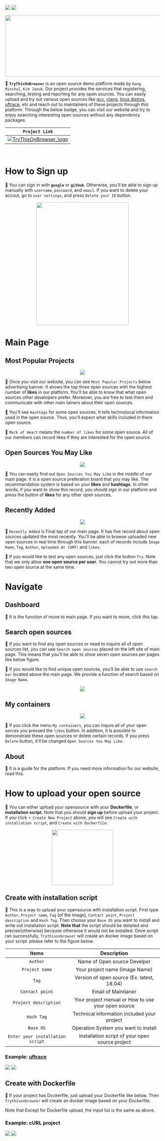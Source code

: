 [![](https://img.shields.io/badge/Kang_Minchul-181717?style=&logo=github&logoColor=white)](https://github.com/kangtegong) [![](https://img.shields.io/badge/Kim_Jaeuk-220052?style=&logo=github&logoColor=white)](https://github.com/zzxx3081)

<!-- Main Logo -->
<p align="center"><img src="https://user-images.githubusercontent.com/74658309/179363100-f119d8b7-849f-4a6c-9dba-5c2d30047215.svg"height="200px" width="700px"></p>

:herb: **`TryThisOnBrowser`** is an open source demo platform made by `Kang Minchul`, `Kim Jaeuk`. Our project provides the services that
registering, searching, testing and reporting for any open sources. You can easily upload and try out various open sources like [gcc](http://gcc.gnu.org/), [clang](https://clang.llvm.org/), [linux distros](https://distrowatch.com/), [uftrace](https://github.com/namhyung/uftrace), etc and reach out to maintainers of these projects through this platform. Through the below badge, you can visit our website and try to enjoy searching interesting open sources without any dependency packages.

|                                                                         `Project Link`                                                                          |
| :-------------------------------------------------------------------------------------------------------------------------------------------------------------: |
| [![TryThisOnBrowser_logo](https://user-images.githubusercontent.com/74658309/179361886-25a20165-bd00-462a-84d4-1b5024e5a533.svg)](http://trythisonbrowser.com/) |

<!-- Sign up-->
</br>

# How to Sign up

:herb: You can sign in with **`google`** or **`github`**. Otherwise, you'll be able to sign up manually with `username`, `password`, and `email`. If you want to delete your accout, go to `user settings`, and press `Delete your ID` button.

<p align="center"><img src="https://user-images.githubusercontent.com/74658309/179385000-6cf8e2fd-8e7c-41ca-9718-16a4dac909f3.gif" height="400px" width="300"></p>

# Main Page

## Most Popular Projects

<p align="center"><img src="https://user-images.githubusercontent.com/74658309/179403888-a193af19-f573-482d-9e30-0a8b9fb52dca.jpg"></p>

:herb: Once you visit our website, you can see `Most Popular Projects` below advertising banner. It shows the top three open sources with the highest number of **likes** in our platform. You'll be able to know that what open sources other developers prefer. Moreover, you are free to test them and communicate with other main tainers about their open sources.

:herb: You'll see `Hashtags` for some open sources. It tells technolocal information used in the open source. Thus, you'll expect what skills included in there open source.

:herb: `Mark of Heart` means the `number of likes` for some open source. All of our members can record likes if they are interested for the open source.

## Open Sources You May Like

<p align="center"><img src="https://user-images.githubusercontent.com/74658309/179416690-dde5bc4c-3947-49d4-a28a-08390a6a66b8.jpg"></p>

:herb: You can easily find out `Open Sources You May Like` in the middle of our main page. It is a open source preferation board that you may like. The recommandation system is based on your **likes** and **hashtags**. In other words, if you want to show this record, you should sign in our platform and press the button of **likes** for any other open sources.

## Recently Added

<p align="center"><img src="https://user-images.githubusercontent.com/74658309/179417217-bdeda61a-f349-440e-9bc8-88ed9bde0286.jpg"></p>

:herb: `Recently Added` is Final tap of our main page. It has five record about open sources updated the most recently. You'll be able to browse uploaded new open sources in real time through this banner. each of records include `Image Name`, `Tag`, `Author`, `Uploaded At (GMT)` and `likes`.

:herb: If you would like to test any open sources, just click the button `Try`. Note that we only allow **one open source per user**. You cannot try out more than two open source at the same time.

# Navigate

## Dashboard

:herb: It is the function of move to main page. If you want to move, click this tap.

## Search open sources

:herb: If you want to find any open sources or need to inquire all of open sources list, you can use `Search open sources` placed on the left site of main page. This means that you'll be able to show seven open sources per pages like below figure.

:herb: If you would like to find unique open sources, you'll be able to use `search bar` located above the main page. We provide a function of search based on `Image Name`.

<p align="center"><img src="https://user-images.githubusercontent.com/74658309/179418334-7d087ac5-24a9-4ffb-b2de-3a5ea2d98f68.gif"></p>

## My containers

<p align="center"><img src="https://user-images.githubusercontent.com/74658309/179418891-c2ef0f54-4ef5-4ec2-97b9-9c8d94a35ade.png"></p>

:herb: If you click the menu `My containers`, you can inqure all of your open sorces you pressed the `likes` button. In addition, It is possible to demonstrate these open sources or delete certain records. If you press `Delete` button, it'll be changed `Open Sources You May Like`.

## About

:herb: It is a guide for the platform. If you need more information for our website, read this.

# How to upload your open source

:herb: You can either upload your opensource with your **Dockerfile**, or **installation script**. Note that you should **sign up** before upload your project.
If you click `+ Create New Project` above, you will see `Create with installation script`, and `Create with Dockerfile`.

<p align="center"><img src="https://user-images.githubusercontent.com/74658309/179420106-eb7f85b2-6edb-465c-9bf5-4b29012a995b.png"height="180px" width="200px" ></p>

## Create with installation script

:herb: This is a way to upload your opensource with installation script.
First type `Author`, `Project name`, `Tag` (of the image), `Contact point`, `Project description` and `Hash Tag`. Then choose your `Base OS` you want to install and write out installation script.
**Note that** the script should be detailed and precise(otherwise) because otherwise it would not be installed.
Once script ran successfully, `Trythisonbrowser` will create an docker image based on your script. please refer to the figure below.

|              Items               |                    Description                     |
| :------------------------------: | :------------------------------------------------: |
|             `Author`             |            Name of Open source Develper            |
|          `Project name`          |           Your project name (Image Name)           |
|              `Tag`               |     Version of open source (Ex. latest, 18.04)     |
|         `Contact point`          |                Email of Maintianer                 |
|      `Project description`       | Your project menual or How to use your open source |
|            `Hash Tag`            |    Technical information included your project     |
|            `Base OS`             |        Operation System you want to install        |
| `Enter your installation script` |  Installation script of your open source project   |

### Example: [uftrace](https://github.com/namhyung/uftrace)

<img src="https://user-images.githubusercontent.com/74658309/179465948-61682a4a-f58e-45b4-9e48-c2cee61fa83d.png">

<img src="https://user-images.githubusercontent.com/74658309/179468765-f367c3be-fdfd-4bf0-8c8f-53328f1cbe14.gif">

## Create with Dockerfile

:herb: If your project has Dockerfile, just upload your Dockerfile like below. Then `Trythisonbrowser` will create an docker image based on your Dockerfile.

Note that Except for Dockerfile upload, the input list is the same as above.

### Example: cURL project

<img src="https://user-images.githubusercontent.com/74658309/179470629-4dbbe73a-a71a-41be-9ef8-dd25e2a82400.png">
<img src="https://user-images.githubusercontent.com/74658309/179470828-2da35cf3-fd35-4342-bac4-78a3d0c0a5d1.png">

#
